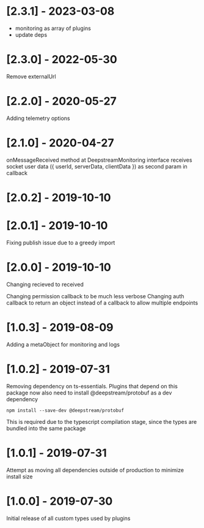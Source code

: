 # [2.3.1] - 2023-03-08

- monitoring as array of plugins
- update deps

# [2.3.0] - 2022-05-30

Remove externalUrl

# [2.2.0] - 2020-05-27

Adding telemetry options


# [2.1.0] - 2020-04-27

onMessageReceived method at DeepstreamMonitoring interface receives socket user data ({ userId, serverData, clientData }) as second param in callback

# [2.0.2] - 2019-10-10
# [2.0.1] - 2019-10-10

Fixing publish issue due to a greedy import

# [2.0.0] - 2019-10-10

Changing recieved to received

Changing permission callback to be much less verbose
Changing auth callback to return an object instead of a callback to allow multiple endpoints

# [1.0.3] - 2019-08-09

Adding a metaObject for monitoring and logs

# [1.0.2] - 2019-07-31

Removing dependency on ts-essentials. Plugins that depend on this package now also
need to install @deepstream/protobuf as a dev dependency

```
npm install --save-dev @deepstream/protobuf
```

This is required due to the typescript compilation stage, since the types are bundled
into the same package

# [1.0.1] - 2019-07-31

Attempt as moving all dependencies outside of production to minimize install size

# [1.0.0] - 2019-07-30

Initial release of all custom types used by plugins
